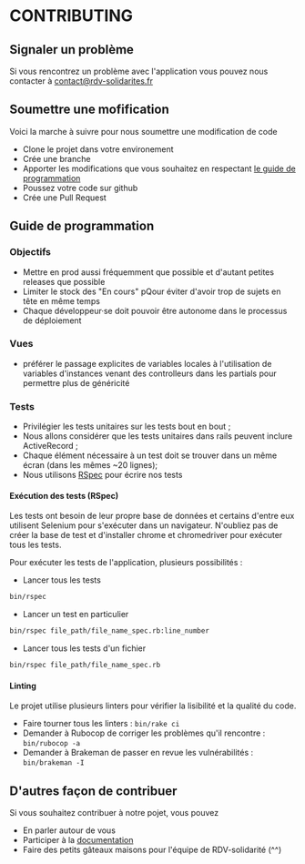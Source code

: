 # CONTRIBUTING

## Signaler un problème

Si vous rencontrez un problème avec l'application vous pouvez nous contacter à contact@rdv-solidarites.fr 

## Soumettre une mofification

Voici la marche à suivre pour nous soumettre une modification de code
- Clone le projet dans votre environement
- Crée une branche 
- Apporter les modifications que vous souhaitez en respectant [le guide de programmation](#Guide-de-programmation) 
- Poussez votre code sur github
- Crée une Pull Request 

## Guide de programmation

### Objectifs

- Mettre en prod aussi fréquemment que possible et d'autant petites releases que possible
- Limiter le stock des "En cours" pQour éviter d'avoir trop de sujets en tête en même temps
- Chaque développeur·se doit pouvoir être autonome dans le processus de déploiement

### Vues

- préférer le passage explicites de variables locales à l'utilisation de variables d'instances venant des controlleurs dans les partials pour permettre plus de généricité

### Tests

- Privilégier les tests unitaires sur les tests bout en bout ;
- Nous allons considérer que les tests unitaires dans rails peuvent inclure ActiveRecord ;
- Chaque élément nécessaire à un test doit se trouver dans un même écran (dans les mêmes ~20 lignes);
- Nous utilisons [RSpec](https://rspec.info/) pour écrire nos tests

#### Exécution des tests (RSpec)

Les tests ont besoin de leur propre base de données et certains d'entre eux utilisent Selenium pour s'exécuter dans un navigateur. N'oubliez pas de créer la base de test et d'installer chrome et chromedriver pour exécuter tous les tests.

Pour exécuter les tests de l'application, plusieurs possibilités :

- Lancer tous les tests

```bash
bin/rspec
```

- Lancer un test en particulier

```bash
bin/rspec file_path/file_name_spec.rb:line_number
```

- Lancer tous les tests d'un fichier

```bash
bin/rspec file_path/file_name_spec.rb
```

#### Linting

Le projet utilise plusieurs linters pour vérifier la lisibilité et la qualité du code.

- Faire tourner tous les linters : `bin/rake ci`
- Demander à Rubocop de corriger les problèmes qu'il rencontre : `bin/rubocop -a`
- Demander à Brakeman de passer en revue les vulnérabilités : `bin/brakeman -I`

## D'autres façon de contribuer

Si vous souhaitez contribuer à notre pojet, vous pouvez 
- En parler autour de vous 
- Participer à la [documentation](https://doc.rdv-solidarites.fr/)
- Faire des petits gâteaux maisons pour l'équipe de RDV-solidarité (^^)


